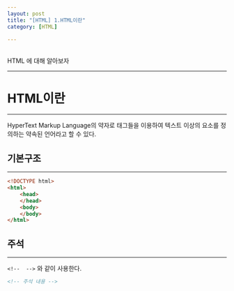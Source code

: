 ```yaml
---
layout: post
title: "[HTML] 1.HTML이란"
category: [HTML]

---
```

<br>
HTML 에 대해 알아보자
<!-- more -->
<hr>

# HTML이란
---
HyperText Markup Language의 약자로 태그들을 이용하여 텍스트 이상의 요소를 정의하는 약속된 언어라고 할 수 있다.

## 기본구조
---
```html
<!DOCTYPE html>
<html>
    <head>
    </head>
    <body>
    </body>
</html>
```

## 주석
---
`<!--  -->` 와 같이 사용한다.
```html
<!-- 주석 내용 -->
```
